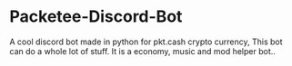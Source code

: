 # Packetee-Discord-Bot
A cool discord bot made in python for pkt.cash crypto currency, This bot can do a whole lot of stuff. It is a economy, music and mod helper bot..
